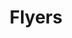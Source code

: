 ---
title: Flyers
crosslinks:
- youtubefactsbot
- hockey
- u_imguralbumbot
- anti_gif_bot
- MassdropBot
- reddit_stream
- livven
- phillies
- tmsbmeta
- eagles
- hockeyjerseys
- nhl_games
- philadelphia
- NHLStreams
- rangers
- juge88
- templeofthephil
- yardsale
- flyer
- OttawaSenators
---